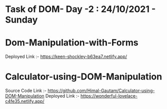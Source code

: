 # Task of DOM- Day -2 : 24/10/2021 - Sunday
# Dom-Manipulation-with-Forms
Deployed Link :- https://keen-shockley-b63ea7.netlify.app/

# Calculator-using-DOM-Manipulation
Source Code Link :- https://github.com/Himal-Gautam/Calculator-using-DOM-Manipulation
Deployed Link :- https://wonderful-lovelace-c4fe35.netlify.app/
